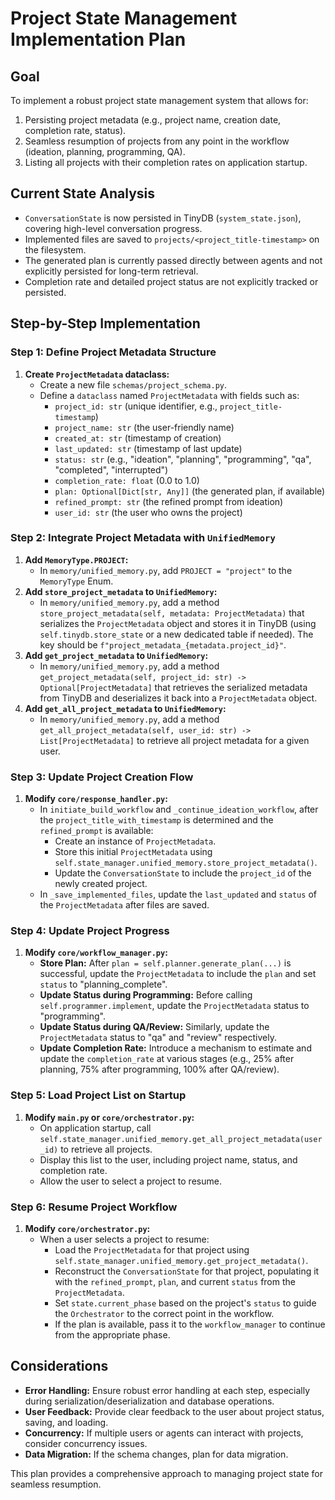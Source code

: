 # Project State Management Implementation Plan

## Goal
To implement a robust project state management system that allows for:
1.  Persisting project metadata (e.g., project name, creation date, completion rate, status).
2.  Seamless resumption of projects from any point in the workflow (ideation, planning, programming, QA).
3.  Listing all projects with their completion rates on application startup.

## Current State Analysis
*   `ConversationState` is now persisted in TinyDB (`system_state.json`), covering high-level conversation progress.
*   Implemented files are saved to `projects/<project_title-timestamp>` on the filesystem.
*   The generated plan is currently passed directly between agents and not explicitly persisted for long-term retrieval.
*   Completion rate and detailed project status are not explicitly tracked or persisted.

## Step-by-Step Implementation

### Step 1: Define Project Metadata Structure

1.  **Create `ProjectMetadata` dataclass:**
    *   Create a new file `schemas/project_schema.py`.
    *   Define a `dataclass` named `ProjectMetadata` with fields such as:
        *   `project_id: str` (unique identifier, e.g., `project_title-timestamp`)
        *   `project_name: str` (the user-friendly name)
        *   `created_at: str` (timestamp of creation)
        *   `last_updated: str` (timestamp of last update)
        *   `status: str` (e.g., "ideation", "planning", "programming", "qa", "completed", "interrupted")
        *   `completion_rate: float` (0.0 to 1.0)
        *   `plan: Optional[Dict[str, Any]]` (the generated plan, if available)
        *   `refined_prompt: str` (the refined prompt from ideation)
        *   `user_id: str` (the user who owns the project)

### Step 2: Integrate Project Metadata with `UnifiedMemory`

1.  **Add `MemoryType.PROJECT`:**
    *   In `memory/unified_memory.py`, add `PROJECT = "project"` to the `MemoryType` Enum.
2.  **Add `store_project_metadata` to `UnifiedMemory`:**
    *   In `memory/unified_memory.py`, add a method `store_project_metadata(self, metadata: ProjectMetadata)` that serializes the `ProjectMetadata` object and stores it in TinyDB (using `self.tinydb.store_state` or a new dedicated table if needed). The key should be `f"project_metadata_{metadata.project_id}"`.
3.  **Add `get_project_metadata` to `UnifiedMemory`:**
    *   In `memory/unified_memory.py`, add a method `get_project_metadata(self, project_id: str) -> Optional[ProjectMetadata]` that retrieves the serialized metadata from TinyDB and deserializes it back into a `ProjectMetadata` object.
4.  **Add `get_all_project_metadata` to `UnifiedMemory`:**
    *   In `memory/unified_memory.py`, add a method `get_all_project_metadata(self, user_id: str) -> List[ProjectMetadata]` to retrieve all project metadata for a given user.

### Step 3: Update Project Creation Flow

1.  **Modify `core/response_handler.py`:**
    *   In `initiate_build_workflow` and `_continue_ideation_workflow`, after the `project_title_with_timestamp` is determined and the `refined_prompt` is available:
        *   Create an instance of `ProjectMetadata`.
        *   Store this initial `ProjectMetadata` using `self.state_manager.unified_memory.store_project_metadata()`.
        *   Update the `ConversationState` to include the `project_id` of the newly created project.
    *   In `_save_implemented_files`, update the `last_updated` and `status` of the `ProjectMetadata` after files are saved.

### Step 4: Update Project Progress

1.  **Modify `core/workflow_manager.py`:**
    *   **Store Plan:** After `plan = self.planner.generate_plan(...)` is successful, update the `ProjectMetadata` to include the `plan` and set `status` to "planning_complete".
    *   **Update Status during Programming:** Before calling `self.programmer.implement`, update the `ProjectMetadata` status to "programming".
    *   **Update Status during QA/Review:** Similarly, update the `ProjectMetadata` status to "qa" and "review" respectively.
    *   **Update Completion Rate:** Introduce a mechanism to estimate and update the `completion_rate` at various stages (e.g., 25% after planning, 75% after programming, 100% after QA/review).

### Step 5: Load Project List on Startup

1.  **Modify `main.py` or `core/orchestrator.py`:**
    *   On application startup, call `self.state_manager.unified_memory.get_all_project_metadata(user_id)` to retrieve all projects.
    *   Display this list to the user, including project name, status, and completion rate.
    *   Allow the user to select a project to resume.

### Step 6: Resume Project Workflow

1.  **Modify `core/orchestrator.py`:**
    *   When a user selects a project to resume:
        *   Load the `ProjectMetadata` for that project using `self.state_manager.unified_memory.get_project_metadata()`.
        *   Reconstruct the `ConversationState` for that project, populating it with the `refined_prompt`, `plan`, and current `status` from the `ProjectMetadata`.
        *   Set `state.current_phase` based on the project's `status` to guide the `Orchestrator` to the correct point in the workflow.
        *   If the plan is available, pass it to the `workflow_manager` to continue from the appropriate phase.

## Considerations
*   **Error Handling:** Ensure robust error handling at each step, especially during serialization/deserialization and database operations.
*   **User Feedback:** Provide clear feedback to the user about project status, saving, and loading.
*   **Concurrency:** If multiple users or agents can interact with projects, consider concurrency issues.
*   **Data Migration:** If the schema changes, plan for data migration.

This plan provides a comprehensive approach to managing project state for seamless resumption.